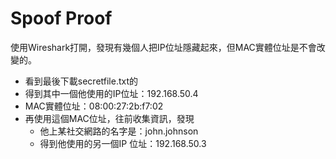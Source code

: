 # Spoof Proof
使用Wireshark打開，發現有幾個人把IP位址隱藏起來，但MAC實體位址是不會改變的。
 * 看到最後下載secretfile.txt的
  * 得到其中一個他使用的IP位址：192.168.50.4
  * MAC實體位址：08:00:27:2b:f7:02
 * 再使用這個MAC位址，往前收集資訊，發現
   * 他上某社交網路的名字是：john.johnson
   * 得到他使用的另一個IP 位址：192.168.50.3

